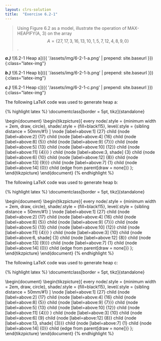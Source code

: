 ```yaml
---
layout: clrs-solution
title:  "Exercise 6.2-1"
---
```

>Using Figure 6.2 as a model, illustrate the operation of MAX-HEAPIFY(A, 3) on the array $$A = \{27, 17, 3, 16, 13, 10, 1, 5, 7, 12, 4, 8, 9, 0\}$$.

***a.)*** ![6.2-1 Heap a]({{ '/assets/img/6-2-1-a.png' | prepend: site.baseurl }}){:class="latex-img"}

***b.)*** ![6.2-1 Heap b]({{ '/assets/img/6-2-1-b.png' | prepend: site.baseurl }}){:class="latex-img"}

***c.)*** ![6.2-1 Heap c]({{ '/assets/img/6-2-1-c.png' | prepend: site.baseurl }}){:class="latex-img"}

The following LaTeX code was used to generate heap a:

{% highlight latex %}
\documentclass[border = 5pt, tikz]{standalone}

\begin{document}
\begin{tikzpicture}[
  every node/.style = {minimum width = 2em, draw, circle},
  shade/.style = {fill=black!15},
  level/.style = {sibling distance = 50mm/#1}
  ]
  \node [label=above:1] {27}
  child {node [label=above:2] {17}
        child {node [label=above:4] {16}
              child {node [label=above:8] {5}}
              child {node [label=above:9] {7}}}
        child {node [label=above:5] {13}
              child {node [label=above:10] {12}}
              child {node [label=above:11] {4}}}
        }
  child {node [label=above:3, shade] {3}
        child {node [label=above:6] {10}
              child {node [label=above:12] {8}}
              child {node [label=above:13] {9}}}
        child {node [label=above:7] {1}
              child {node [label=above:14] {0}}
              child {edge from parent[draw = none]}}
        };
\end{tikzpicture}
\end{document}
{% endhighlight %}

The following LaTeX code was used to generate heap b:

{% highlight latex %}
\documentclass[border = 5pt, tikz]{standalone}

\begin{document}
\begin{tikzpicture}[
  every node/.style = {minimum width = 2em, draw, circle},
  shade/.style = {fill=black!15},
  level/.style = {sibling distance = 50mm/#1}
  ]
  \node [label=above:1] {27}
  child {node [label=above:2] {17}
        child {node [label=above:4] {16}
              child {node [label=above:8] {5}}
              child {node [label=above:9] {7}}}
        child {node [label=above:5] {13}
              child {node [label=above:10] {12}}
              child {node [label=above:11] {4}}}
        }
  child {node [label=above:3] {10}
        child {node [label=above:6, shade] {3}
              child {node [label=above:12] {8}}
              child {node [label=above:13] {9}}}
        child {node [label=above:7] {1}
              child {node [label=above:14] {0}}
              child {edge from parent[draw = none]}}
        };
\end{tikzpicture}
\end{document}
{% endhighlight %}

The following LaTeX code was used to generate heap c:

{% highlight latex %}
\documentclass[border = 5pt, tikz]{standalone}

\begin{document}
\begin{tikzpicture}[
  every node/.style = {minimum width = 2em, draw, circle},
  shade/.style = {fill=black!15},
  level/.style = {sibling distance = 50mm/#1}
  ]
  \node [label=above:1] {27}
  child {node [label=above:2] {17}
        child {node [label=above:4] {16}
              child {node [label=above:8] {5}}
              child {node [label=above:9] {7}}}
        child {node [label=above:5] {13}
              child {node [label=above:10] {12}}
              child {node [label=above:11] {4}}}
        }
  child {node [label=above:3] {10}
        child {node [label=above:6] {9}
              child {node [label=above:12] {8}}
              child {node [label=above:13, shade] {3}}}
        child {node [label=above:7] {1}
              child {node [label=above:14] {0}}
              child {edge from parent[draw = none]}}
        };
\end{tikzpicture}
\end{document}
{% endhighlight %}